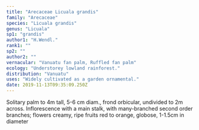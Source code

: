 ```yaml
---
title: "Arecaceae Licuala grandis"
family: "Arecaceae"
species: "Licuala grandis"
genus: "Licuala"
sp1: "grandis"
author1: "H.Wendl."
rank1: ""
sp2: ""
author2: ""
vernacular: "Vanuatu fan palm, Ruffled fan palm"
ecology: "Understorey lowland rainforest."
distribution: "Vanuatu"
uses: "Widely cultivated as a garden ornamental."
date: 2019-11-13T09:35:09.250Z
---
```

Solitary palm to 4m tall, 5-6 cm diam., frond orbicular, undivided to 2m across. Inflorescence with a main stalk, with many-branched second order branches; flowers creamy, ripe fruits red to orange,  globose, 1-1.5cm in diameter